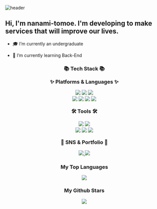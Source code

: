 ![header](https://capsule-render.vercel.app/api?type=waving&height=300&text=tomoe-nanami%20&desc=Github&color=auto)

Hi, I'm nanami-tomoe. I'm developing to make services that will improve our lives.
---
- 🎓 I’m currently an undergraduate </p>
- 🌱 I’m currently learning Back-End</p>

**<h3 align="center"> 📚 Tech Stack 📚 </p>**

**<p align="center"> ✨ Platforms & Languages ✨ </p>**

<div align="center">
	<img src="https://img.shields.io/badge/C-A8B9CC?style=for-the-badge&logo=C&logoColor=white"/>
	<img src="https://img.shields.io/badge/C++-00599C?style=for-the-badge&logo=C++&logoColor=white"/>
	<img src="https://img.shields.io/badge/python-3776AB?style=for-the-badge&logo=python&logoColor=white"/>
</div>
<div align="center">
	<img src="https://img.shields.io/badge/go-00ADD8?style=for-the-badge&logo=go&logoColor=white"/>
	<img src="https://img.shields.io/badge/Java-007396?style=for-the-badge&logo=java&logoColor=white"/>
	<img src="https://img.shields.io/badge/springboot-6DB33F?style=for-the-badge&logo=springboot&logoColor=white"/>
	<img src="https://img.shields.io/badge/html5-E34F26?style=for-the-badge&logo=html5&logoColor=white"/>
</div>

**<p align="center"> 🛠️ Tools 🛠️ </p>**

<div align="center">
	<img src="https://img.shields.io/badge/github-181717?style=for-the-badge&logo=github&logoColor=white"/>
	<img src="https://img.shields.io/badge/visualstudiocode-007ACC?style=for-the-badge&logo=visualstudiocode&logoColor=white"/>
</div>
<div align="center">
	<img src="https://img.shields.io/badge/intellijidea-000000?style=for-the-badge&logo=intellijidea&logoColor=white"/>
	<img src="https://img.shields.io/badge/eclipseide-525C86?style=for-the-badge&logo=eclipseide&logoColor=white"/>
	<img src="https://img.shields.io/badge/notion-000000?style=for-the-badge&logo=notion&logoColor=white"/>
</div>

**<p align="center"> 🎨 SNS & Portfolio 🎨 </p>**

<div align="center">
	<a href="https://nanamitomoe.tistory.com/">
		<img src="https://img.shields.io/badge/tistory-09B3AF?style=for-the-badge&logo=tistory&logoColor=white"/>
	</a>
	<a href="mailto:npnp123npnp123@gmail.com">
		<img src="https://img.shields.io/badge/gmail-EA4335?style=for-the-badge&logo=gmail&logoColor=white"/>
	</a>
</div>

**<h3 align="center"> My Top Languages </p>**

<div align="center">
	<img src="https://github-readme-stats.vercel.app/api/top-langs/?username=nanami-tomoe&layout=compact">
</div>

**<h3 align="center"> My Github Stars </p>**

<div align="center">
	<img src="https://github-readme-stats.vercel.app/api?username=nanami-tomoe&show_icons=true">
</div>
